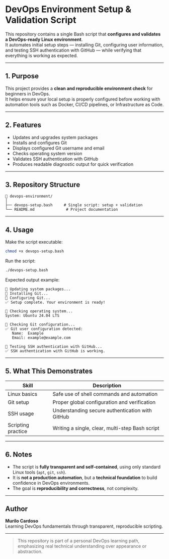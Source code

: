 # DevOps Environment Setup & Validation Script

This repository contains a single Bash script that **configures and validates a DevOps-ready Linux environment**.  
It automates initial setup steps — installing Git, configuring user information, and testing SSH authentication with GitHub — while verifying that everything is working as expected.

---

## 1. Purpose

This project provides a **clean and reproducible environment check** for beginners in DevOps.  
It helps ensure your local setup is properly configured before working with automation tools such as Docker, CI/CD pipelines, or Infrastructure as Code.

---

## 2. Features

- Updates and upgrades system packages  
- Installs and configures Git  
- Displays configured Git username and email  
- Checks operating system version  
- Validates SSH authentication with GitHub  
- Produces readable diagnostic output for quick verification  

---

## 3. Repository Structure

```
📁 devops-environment/
│
├── devops-setup.bash     # Single script: setup + validation
└── README.md              # Project documentation
```

---

## 4. Usage

Make the script executable:
```bash
chmod +x devops-setup.bash
```

Run the script:
```bash
./devops-setup.bash
```

Expected output example:
```
🔹 Updating system packages...
🔹 Installing Git...
🔹 Configuring Git...
✅ Setup complete. Your environment is ready!

🔹 Checking operating system...
System: Ubuntu 24.04 LTS

🔹 Checking Git configuration...
✅ Git user configuration detected:
   Name:  Example
   Email: example@example.com

🔹 Testing SSH authentication with GitHub...
✅ SSH authentication with GitHub is working.
```

---

## 5. What This Demonstrates

| Skill | Description |
|-------|--------------|
| Linux basics | Safe use of shell commands and automation |
| Git setup | Proper global configuration and verification |
| SSH usage | Understanding secure authentication with GitHub |
| Scripting practice | Writing a single, clear, multi-step Bash script |

---

## 6. Notes

- The script is **fully transparent and self-contained**, using only standard Linux tools (`apt`, `git`, `ssh`).  
- It is **not a production automation**, but a **technical foundation** to build confidence in DevOps environments.  
- The goal is **reproducibility and correctness**, not complexity.  

---

## Author

**Murilo Cardoso**  
Learning DevOps fundamentals through transparent, reproducible scripting.

---

> This repository is part of a personal DevOps learning path, emphasizing real technical understanding over appearance or abstraction.
